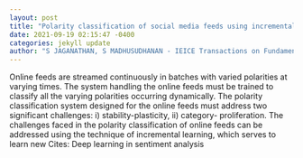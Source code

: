 ```yaml
--- 
layout: post 
title: "Polarity classification of social media feeds using incremental learning-A Deep Learning Approach" 
date: 2021-09-19 02:15:47 -0400 
categories: jekyll update 
author: "S JAGANATHAN, S MADHUSUDHANAN - IEICE Transactions on Fundamentals of , 2021" 
--- 
```

Online feeds are streamed continuously in batches with varied polarities at varying times. The system handling the online feeds must be trained to classify all the varying polarities occurring dynamically. The polarity classification system designed for the online feeds must address two significant challenges: i) stability-plasticity, ii) category- proliferation. The challenges faced in the polarity classification of online feeds can be addressed using the technique of incremental learning, which serves to learn new Cites: Deep learning in sentiment analysis